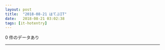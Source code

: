 ```yaml
---
layout: post
title:  "2018-08-21 はてぶIT"
date:   2018-08-21 03:02:38
tags: [it-hotentry]
---
```

0 件のデータあり

<hr>
